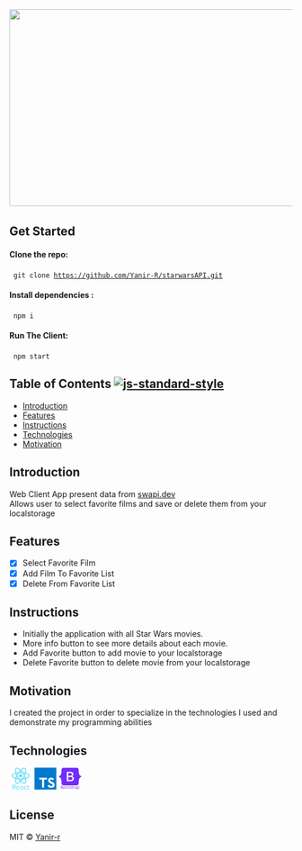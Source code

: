 <img src=https://www.programmableweb.com/sites/default/files/TheStarWarsAPI.png width="900" height="350" />

## Get Started
 #### Clone the repo:
<code> git clone https://github.com/Yanir-R/starwarsAPI.git </code>
#### Install dependencies :
<code> npm i </code>
#### Run The Client:
<code> npm start </code>

## Table of Contents [![js-standard-style](https://img.shields.io/badge/code%20style-standard-brightgreen.svg?style=flat)](https://github.com/feross/standard)

- [Introduction](#Introduction)
- [Features](#features)
- [Instructions](#Instructions)
- [Technologies](#Technologies)
- [Motivation](#Motivation)

## Introduction
Web Client App present data from [swapi.dev](http://swapi.dev/) <br>
Allows user to select favorite films and save or delete them from your localstorage

## Features
- [x] Select Favorite Film
- [x] Add Film To Favorite List
- [x] Delete From Favorite List

## Instructions
- Initially the application with all Star Wars movies.
- More info button to see more details about each movie.
- Add Favorite button to add movie to your localstorage
- Delete Favorite button to delete movie from your localstorage

## Motivation
I created the project in order to specialize in the technologies I used and demonstrate my programming abilities

## Technologies
[<img src=https://raw.githubusercontent.com/devicons/devicon/master/icons/react/react-original-wordmark.svg width="40" height="40"/>](https://reactjs.org/)
[<img src=https://raw.githubusercontent.com/devicons/devicon/master/icons/typescript/typescript-original.svg width="40" height="40" />](https://www.typescriptlang.org/)
[<img src=https://raw.githubusercontent.com/devicons/devicon/master/icons/bootstrap/bootstrap-plain-wordmark.svg width="40" height="40" />](https://react-bootstrap.github.io/)


## License
MIT © [Yanir-r]()
